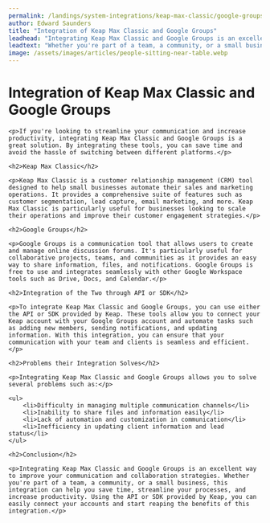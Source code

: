 ```yaml
---
permalink: /landings/system-integrations/keap-max-classic/google-groups
author: Edward Saunders
title: "Integration of Keap Max Classic and Google Groups"
leadhead: "Integrating Keap Max Classic and Google Groups is an excellent way to improve your communication and collaboration strategies"
leadtext: "Whether you're part of a team, a community, or a small business, this integration can help you save time, streamline your processes, and increase productivity. Using the API or SDK provided by Keap, you can easily connect your accounts and start reaping the benefits of this integration."
image: /assets/images/articles/people-sitting-near-table.webp
---
```

<div class="arttext">
	<h1>Integration of Keap Max Classic and Google Groups</h1>

	<p>If you're looking to streamline your communication and increase productivity, integrating Keap Max Classic and Google Groups is a great solution. By integrating these tools, you can save time and avoid the hassle of switching between different platforms.</p>

	<h2>Keap Max Classic</h2>

	<p>Keap Max Classic is a customer relationship management (CRM) tool designed to help small businesses automate their sales and marketing operations. It provides a comprehensive suite of features such as customer segmentation, lead capture, email marketing, and more. Keap Max Classic is particularly useful for businesses looking to scale their operations and improve their customer engagement strategies.</p>

	<h2>Google Groups</h2>

	<p>Google Groups is a communication tool that allows users to create and manage online discussion forums. It's particularly useful for collaborative projects, teams, and communities as it provides an easy way to share information, files, and notifications. Google Groups is free to use and integrates seamlessly with other Google Workspace tools such as Drive, Docs, and Calendar.</p>

	<h2>Integration of the Two through API or SDK</h2>

	<p>To integrate Keap Max Classic and Google Groups, you can use either the API or SDK provided by Keap. These tools allow you to connect your Keap account with your Google Groups account and automate tasks such as adding new members, sending notifications, and updating information. With this integration, you can ensure that your communication with your team and clients is seamless and efficient.</p>

	<h2>Problems their Integration Solves</h2>

	<p>Integrating Keap Max Classic and Google Groups allows you to solve several problems such as:</p>

	<ul>
		<li>Difficulty in managing multiple communication channels</li>
		<li>Inability to share files and information easily</li>
		<li>Lack of automation and customization in communication</li>
		<li>Inefficiency in updating client information and lead status</li>
	</ul>

	<h2>Conclusion</h2>

	<p>Integrating Keap Max Classic and Google Groups is an excellent way to improve your communication and collaboration strategies. Whether you're part of a team, a community, or a small business, this integration can help you save time, streamline your processes, and increase productivity. Using the API or SDK provided by Keap, you can easily connect your accounts and start reaping the benefits of this integration.</p>

</div>